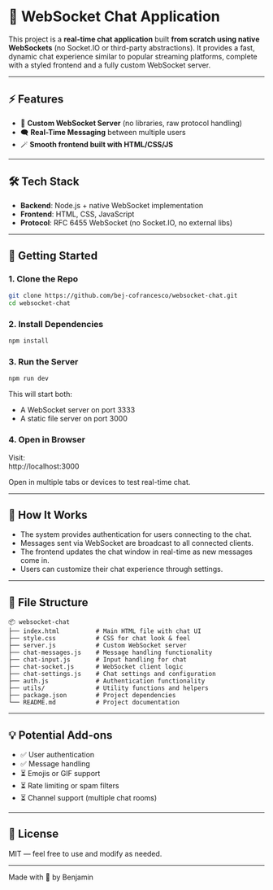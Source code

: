 # 💬 WebSocket Chat Application

This project is a **real-time chat application** built **from scratch using native WebSockets** (no Socket.IO or third-party abstractions). It provides a fast, dynamic chat experience similar to popular streaming platforms, complete with a styled frontend and a fully custom WebSocket server.

---

## ⚡ Features

- 🔧 **Custom WebSocket Server** (no libraries, raw protocol handling)
- 🗨️ **Real-Time Messaging** between multiple users
- 🪄 **Smooth frontend built with HTML/CSS/JS**

---

## 🛠 Tech Stack

- **Backend**: Node.js + native WebSocket implementation
- **Frontend**: HTML, CSS, JavaScript
- **Protocol**: RFC 6455 WebSocket (no Socket.IO, no external libs)

---

## 🚀 Getting Started

### 1. Clone the Repo

```bash
git clone https://github.com/bej-cofrancesco/websocket-chat.git
cd websocket-chat
```

### 2. Install Dependencies

```bash
npm install
```

### 3. Run the Server

```bash
npm run dev
```

This will start both:

- A WebSocket server on port 3333
- A static file server on port 3000

### 4. Open in Browser

Visit:  
http://localhost:3000

Open in multiple tabs or devices to test real-time chat.

---

## 🧠 How It Works

- The system provides authentication for users connecting to the chat.
- Messages sent via WebSocket are broadcast to all connected clients.
- The frontend updates the chat window in real-time as new messages come in.
- Users can customize their chat experience through settings.

---

## 📁 File Structure

```
📦 websocket-chat
├── index.html          # Main HTML file with chat UI
├── style.css           # CSS for chat look & feel
├── server.js           # Custom WebSocket server
├── chat-messages.js    # Message handling functionality
├── chat-input.js       # Input handling for chat
├── chat-socket.js      # WebSocket client logic
├── chat-settings.js    # Chat settings and configuration
├── auth.js             # Authentication functionality
├── utils/              # Utility functions and helpers
├── package.json        # Project dependencies
└── README.md           # Project documentation
```

---

## 💡 Potential Add-ons

- ✅ User authentication
- ✅ Message handling
- ⏳ Emojis or GIF support
- ⏳ Rate limiting or spam filters
- ⏳ Channel support (multiple chat rooms)

---

## 📜 License

MIT — feel free to use and modify as needed.

---

Made with 💜 by Benjamin
